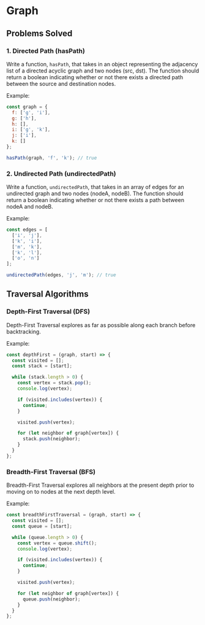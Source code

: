 # Graph

## Problems Solved

### 1. Directed Path (hasPath)
Write a function, `hasPath`, that takes in an object representing the adjacency list of a directed acyclic graph and two nodes (src, dst). The function should return a boolean indicating whether or not there exists a directed path between the source and destination nodes.

Example:
```javascript
const graph = {
  f: ['g', 'i'],
  g: ['h'],
  h: [],
  i: ['g', 'k'],
  j: ['i'],
  k: []
};

hasPath(graph, 'f', 'k'); // true
```

### 2. Undirected Path (undirectedPath)
Write a function, `undirectedPath`, that takes in an array of edges for an undirected graph and two nodes (nodeA, nodeB). The function should return a boolean indicating whether or not there exists a path between nodeA and nodeB.

Example:
```javascript
const edges = [
  ['i', 'j'],
  ['k', 'i'],
  ['m', 'k'],
  ['k', 'l'],
  ['o', 'n']
];

undirectedPath(edges, 'j', 'm'); // true
```

## Traversal Algorithms

### Depth-First Traversal (DFS)
Depth-First Traversal explores as far as possible along each branch before backtracking.

Example:
```javascript
const depthFirst = (graph, start) => {
  const visited = [];
  const stack = [start];

  while (stack.length > 0) {
    const vertex = stack.pop();
    console.log(vertex);

    if (visited.includes(vertex)) {
      continue;
    }

    visited.push(vertex);

    for (let neighbor of graph[vertex]) {
      stack.push(neighbor);
    }
  }
};
```

### Breadth-First Traversal (BFS)
Breadth-First Traversal explores all neighbors at the present depth prior to moving on to nodes at the next depth level.

Example:
```javascript
const breadthFirstTraversal = (graph, start) => {
  const visited = [];
  const queue = [start];

  while (queue.length > 0) {
    const vertex = queue.shift();
    console.log(vertex);

    if (visited.includes(vertex)) {
      continue;
    }

    visited.push(vertex);

    for (let neighbor of graph[vertex]) {
      queue.push(neighbor);
    }
  }
};
```
